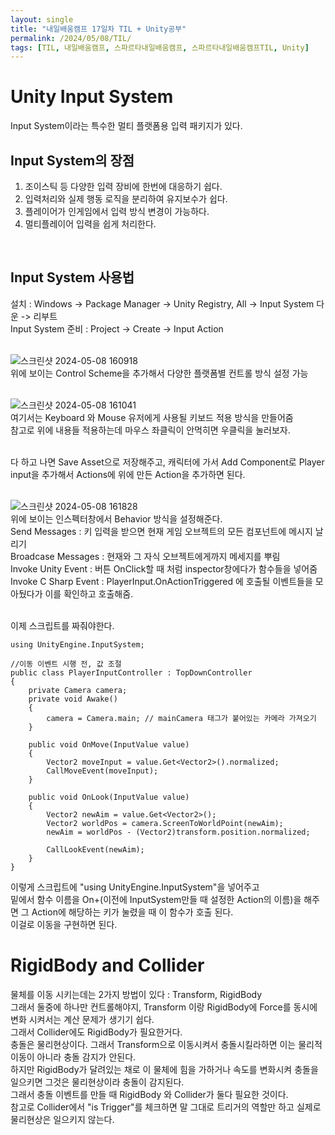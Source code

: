 ```yaml
---
layout: single
title: "내일배움캠프 17일차 TIL + Unity공부"
permalink: /2024/05/08/TIL/
tags: [TIL, 내일배움캠프, 스파르타내일배움캠프, 스파르타내일배움캠프TIL, Unity]
---
```

# Unity Input System
Input System이라는 특수한 멀티 플랫폼용 입력 패키지가 있다.<br>

## Input System의 장점
1. 조이스틱 등 다양한 입력 장비에 한번에 대응하기 쉽다.
2. 입력처리와 실제 행동 로직을 분리하여 유지보수가 쉽다.
3. 플레이어가 인게임에서 입력 방식 변경이 가능하다.
4. 멀티플레이어 입력을 쉽게 처리한다.
<br>

## Input System 사용법
설치 : Windows -> Package Manager -> Unity Registry, All -> Input System 다운 -> 리부트<br>
Input System 준비 : Project -> Create -> Input Action<br><br>

![스크린샷 2024-05-08 160918](https://github.com/LeeSangSoos/LeeSangSoos.github.io/assets/105085706/1afd328b-4dd3-4644-bf3c-bf61fa423576)
<br>위에 보이는 Control Scheme을 추가해서 다양한 플랫폼별 컨트롤 방식 설정 가능<br><br>

![스크린샷 2024-05-08 161041](https://github.com/LeeSangSoos/LeeSangSoos.github.io/assets/105085706/515cdf14-818a-4752-9275-84c38caf7c7d)
<br> 여기서는 Keyboard 와 Mouse 유저에게 사용될 키보드 적용 방식을 만들어줌<br>
참고로 위에 내용들 적용하는데 마우스 좌클릭이 안먹히면 우클릭을 눌러보자.<br><br>

다 하고 나면 Save Asset으로 저장해주고, 캐릭터에 가서 Add Component로 Player input을 추가해서 Actions에 위에 만든 Action을 추가하면 된다.<br><br>

![스크린샷 2024-05-08 161828](https://github.com/LeeSangSoos/LeeSangSoos.github.io/assets/105085706/210e8643-7220-4c23-b153-7ee5d89ae52a)
<br> 위에 보이는 인스펙터창에서 Behavior 방식을 설정해준다.<br>
Send Messages : 키 입력을 받으면 현재 게임 오브젝트의 모든 컴포넌트에 메시지 날리기<br>
Broadcase Messages : 현재와 그 자식 오브젝트에게까지 메세지를 뿌림<br>
Invoke Unity Event : 버튼 OnClick할 때 처럼 inspector창에다가 함수들을 넣어줌<br>
Invoke C Sharp Event : PlayerInput.OnActionTriggered 에 호출될 이벤트들을 모아뒀다가 이를 확인하고 호출해줌.<br><br>

이제 스크립트를 짜줘야한다.<br>
```
using UnityEngine.InputSystem;

//이동 이벤트 시행 전, 값 조절
public class PlayerInputController : TopDownController
{
	private Camera camera;
	private void Awake()
	{
		camera = Camera.main; // mainCamera 태그가 붙어있는 카메라 가져오기
	}

	public void OnMove(InputValue value)
	{
		Vector2 moveInput = value.Get<Vector2>().normalized;
		CallMoveEvent(moveInput);
	}

	public void OnLook(InputValue value)
	{
		Vector2 newAim = value.Get<Vector2>();
		Vector2 worldPos = camera.ScreenToWorldPoint(newAim);
		newAim = worldPos - (Vector2)transform.position.normalized;

		CallLookEvent(newAim);
	}
}
```
이렇게 스크립트에 "using UnityEngine.InputSystem"을 넣어주고<br>
밑에서 함수 이름을 On+(이전에 InputSystem만들 때 설정한 Action의 이름)을 해주면 그 Action에 해당하는 키가 눌렸을 때 이 함수가 호출 된다.<br>
이걸로 이동을 구현하면 된다.

# RigidBody and Collider
물체를 이동 시키는데는 2가지 방법이 있다 : Transform, RigidBody<br>
그래서 둘중에 하나만 컨트롤해야지, Transform 이랑 RigidBody에 Force를 동시에 변화 시켜서는 계산 문제가 생기기 쉽다.<br>
그래서 Collider에도 RigidBody가 필요한거다.<br>
충돌은 물리현상이다. 그래서 Transform으로 이동시켜서 충돌시킬라하면 이는 물리적 이동이 아니라 충돌 감지가 안된다.<br>
하지만 RigidBody가 달려있는 채로 이 물체에 힘을 가하거나 속도를 변화시켜 충돌을 일으키면 그것은 물리현상이라 충돌이 감지된다.<br>
그래서 충돌 이벤트를 만들 때 RigidBody 와 Collider가 둘다 필요한 것이다.<br>
참고로 Collider에서 "is Trigger"를 체크하면 말 그대로 트리거의 역할만 하고 실제로 물리현상은 일으키지 않는다.
